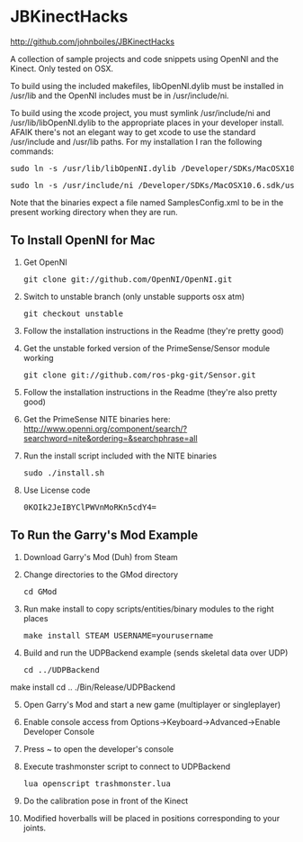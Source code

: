 JBKinectHacks
=============
http://github.com/johnboiles/JBKinectHacks

A collection of sample projects and code snippets using OpenNI and the Kinect.
Only tested on OSX.

To build using the included makefiles, libOpenNI.dylib must be
installed in /usr/lib and the OpenNI includes must be in /usr/include/ni.

To build using the xcode project, you must symlink /usr/include/ni and
/usr/lib/libOpenNI.dylib to the appropriate places in your developer install.
AFAIK there's not an elegant way to get xcode to use the standard /usr/include
and /usr/lib paths. For my installation I ran the following commands:

<pre>sudo ln -s /usr/lib/libOpenNI.dylib /Developer/SDKs/MacOSX10.6.sdk/usr/lib/libOpenNI.dylib</pre>

<pre>sudo ln -s /usr/include/ni /Developer/SDKs/MacOSX10.6.sdk/usr/include/ni</pre>

Note that the binaries expect a file named SamplesConfig.xml to be in the present working
directory when they are run.

To Install OpenNI for Mac
-------------------------
1.   Get OpenNI
     <pre>git clone git://github.com/OpenNI/OpenNI.git</pre>

2.   Switch to unstable branch (only unstable supports osx atm)
     <pre>git checkout unstable</pre>

3.   Follow the installation instructions in the Readme (they're pretty good)

4.   Get the unstable forked version of the PrimeSense/Sensor module working
     <pre>git clone git://github.com/ros-pkg-git/Sensor.git</pre>

5.   Follow the installation instructions in the Readme (they're also pretty good)

6.   Get the PrimeSense NITE binaries here:
     http://www.openni.org/component/search/?searchword=nite&ordering=&searchphrase=all

7.   Run the install script included with the NITE binaries
     <pre>sudo ./install.sh</pre>

8.   Use License code
     <pre>0KOIk2JeIBYClPWVnMoRKn5cdY4=</pre>

To Run the Garry's Mod Example
------------------------------
1.   Download Garry's Mod (Duh) from Steam

2.   Change directories to the GMod directory
     <pre>cd GMod</pre>

3.   Run make install to copy scripts/entities/binary modules to the right places
     <pre>make install STEAM_USERNAME=yourusername</pre>

4.   Build and run the UDPBackend example (sends skeletal data over UDP)
     <pre>cd ../UDPBackend
make install
cd ..
./Bin/Release/UDPBackend</pre>

5.   Open Garry's Mod and start a new game (multiplayer or singleplayer)

6.   Enable console access from Options->Keyboard->Advanced->Enable Developer Console

7.   Press ~ to open the developer's console

8.   Execute trashmonster script to connect to UDPBackend
     <pre>lua_openscript trashmonster.lua</pre>

9.   Do the calibration pose in front of the Kinect

10.  Modified hoverballs will be placed in positions corresponding to your joints.